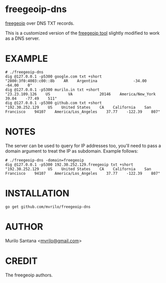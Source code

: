 # freegeoip-dns

[freegeoip](https://github.com/fiorix/freegeoip) over DNS TXT records.

This is a customized version of the [freegeoip tool](https://github.com/fiorix/freegeoip/blob/2a71e974d51c5045f7c523979a5dd306a714e1f4/cmd/freegeoip/main.go) slightly modified to work as a DNS server.

# EXAMPLE

```
# ./freegeoip-dns
dig @127.0.0.1 -p5300 google.com txt +short
"2800:3f0:4003:c00::8b    AR    Argentina                -34.00    -64.00    0"
dig @127.0.0.1 -p5300 murilo.in txt +short
"23.23.109.126    US        VA            20146    America/New_York    39.04    -77.49    511"
dig @127.0.0.1 -p5300 github.com txt +short
"192.30.252.129    US    United States    CA    California    San Francisco    94107    America/Los_Angeles    37.77    -122.39    807"
```

# NOTES

The server can be used to query for IP addresses too, you'll need to pass a domain argument to treat the IP as subdomain. Example follows:

```
# ./freegeoip-dns -domain=freegeoip
dig @127.0.0.1 -p5300 192.30.252.129.freegeoip txt +short
"192.30.252.129    US    United States    CA    California    San Francisco    94107    America/Los_Angeles    37.77    -122.39    807"
```

# INSTALLATION

```
go get github.com/mvrilo/freegeoip-dns
```

# AUTHOR

Murilo Santana <<mvrilo@gmail.com>>

# CREDIT

The freegeoip authors.
